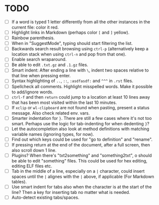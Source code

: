 # TODO

- [ ] If a word is typed 1 letter differently from all the other instances in the current file: color it red.
- [ ] Highlight links in Markdown (perhaps color `[` and `]` yellow).
- [ ] Rainbow parenthesis.
- [ ] When in "SuggestMode", typing should start filtering the list.
- [ ] Backwards search result browsing using `ctrl-p` (alternatively keep a location stack when using `ctrl-n` and pop from that one).
- [ ] Enable search wraparound.
- [ ] Be able to edit `.txt.gz` and `.1.gz` files.
- [ ] Smart indent: After ending a line with `\`, indent two spaces relative to that line when pressing enter.
- [ ] Syntax highlighting of `..`, `::`, `:asdfasdf:` and `^^^` in `.rst` files.
- [ ] Spellcheck all comments. Highlight misspelled words. Make it possible to add/ignore words.
- [ ] `ctrl-f` and then `return` could jump to a location at least 10 lines away that has been most visited within the last 10 minutes.
- [ ] If `xclip` or `wl-clipboard` are not found when pasting, present a status message. Also check related env. vars.
- [ ] Smarter indentation for `}`. There are still a few cases where it's not too smart. Perhaps use the logic for tab-indenting for when dedenting `}`?
- [ ] Let the autocompletion also look at method definitions with matching variable names (ignoring types, for now).
- [ ] Find out which keys could be used for "go to definition" and "rename".
- [ ] If pressing return at the end of the document, after a full screen, then also scroll down 1 line.
- [ ] Plugins? When there's "txt2something" and "something2txt", o should be able to edit "something" files. This could be used for hex editing, editing ELF files etc.
- [ ] Tab in the middle of a line, especially on a `|` character, could insert spaces until the `|` alignes with the `|` above, if applicable (For Markdown tables).
- [ ] Use smart indent for tabs also when the character is at the start of the line? Then a key for inserting tab no matter what is needed.
- [ ] Auto-detect existing tabs/spaces.
